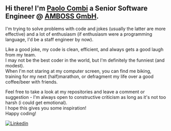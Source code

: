 ## Hi there! I'm [Paolo Combi](https://combi.li) a Senior Software Engineer @ [AMBOSS GmbH](https://www.amboss.com/). 

I'm trying to solve problems with code and jokes (usually the latter are more effective) and a lot of enthusiasm (if enthusiasm were a programming language, I'd be a staff engineer by now).

Like a good joke, my code is clean, efficient, and always gets a good laugh from my team.  
I may not be the best coder in the world, but I'm definitely the funniest (and modest).   
When I'm not staring at my computer screen, you can find me biking, training for my next (half)marathon, or defragment my life over a good coffee/beer with friends.


Feel free to take a look at my repositories and leave a comment or suggestion - I'm always open to constructive criticism as long as it's not too harsh (i could get emotional).  
I hope this gives you some inspiration!   
Happy coding!


[![Linkedin](https://img.shields.io/badge/-LinkedIn-blue?style=flat&logo=Linkedin&logoColor=white&link=https://www.linkedin.com/in/paolocombi/)](https://www.linkedin.com/in/paolocombi/)
